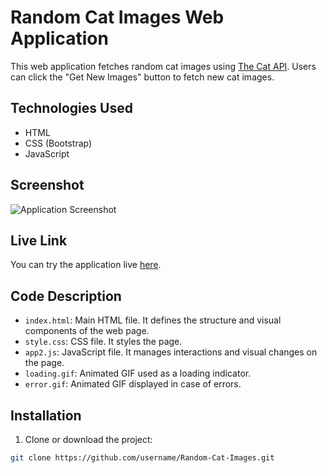 # Random Cat Images Web Application

This web application fetches random cat images using [The Cat API](https://thecatapi.com/). Users can click the "Get New Images" button to fetch new cat images.

## Technologies Used

- HTML
- CSS (Bootstrap)
- JavaScript

## Screenshot

![Application Screenshot](screenshot.png)

## Live Link

You can try the application live [here](https://example.com).

## Code Description

- `index.html`: Main HTML file. It defines the structure and visual components of the web page.
- `style.css`: CSS file. It styles the page.
- `app2.js`: JavaScript file. It manages interactions and visual changes on the page.
- `loading.gif`: Animated GIF used as a loading indicator.
- `error.gif`: Animated GIF displayed in case of errors.

## Installation

1. Clone or download the project:

```bash
git clone https://github.com/username/Random-Cat-Images.git

